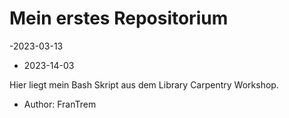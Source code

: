 # Mein erstes Repositorium

-2023-03-13
- 2023-14-03

Hier liegt mein Bash Skript aus dem Library Carpentry Workshop.
- Author: FranTrem
